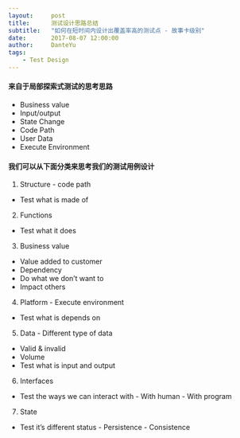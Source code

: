 ```yaml
---
layout:     post
title:      测试设计思路总结
subtitle:   "如何在短时间内设计出覆盖率高的测试点 - 故事卡级别"
date:       2017-08-07 12:00:00
author:     DanteYu
tags:
    - Test Design
---
```


#### 来自于局部探索式测试的思考思路
* Business value
* Input/output
* State Change
* Code Path
* User Data
* Execute Environment

#### 我们可以从下面分类来思考我们的测试用例设计
1. Structure - code path
- Test what is made of
2. Functions
- Test what it does
3. Business value
- Value added to customer
- Dependency
- Do what we don’t want to
- Impact others
4. Platform - Execute environment
- Test what is depends on
5. Data - Different type of data
- Valid & invalid
- Volume
- Test what is input and output
6. Interfaces
 - Test the ways we can interact with
        - With human
        - With program
7. State
- Test it’s different status
        - Persistence
        - Consistence
